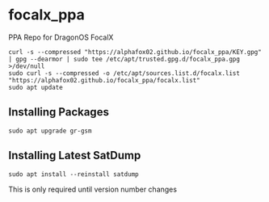 # focalx_ppa
PPA Repo for DragonOS FocalX


```
curl -s --compressed "https://alphafox02.github.io/focalx_ppa/KEY.gpg" | gpg --dearmor | sudo tee /etc/apt/trusted.gpg.d/focalx_ppa.gpg >/dev/null
sudo curl -s --compressed -o /etc/apt/sources.list.d/focalx.list "https://alphafox02.github.io/focalx_ppa/focalx.list"
sudo apt update
```

## Installing Packages
```
sudo apt upgrade gr-gsm
```

## Installing Latest SatDump 
```
sudo apt install --reinstall satdump
```
This is only required until version number changes 


